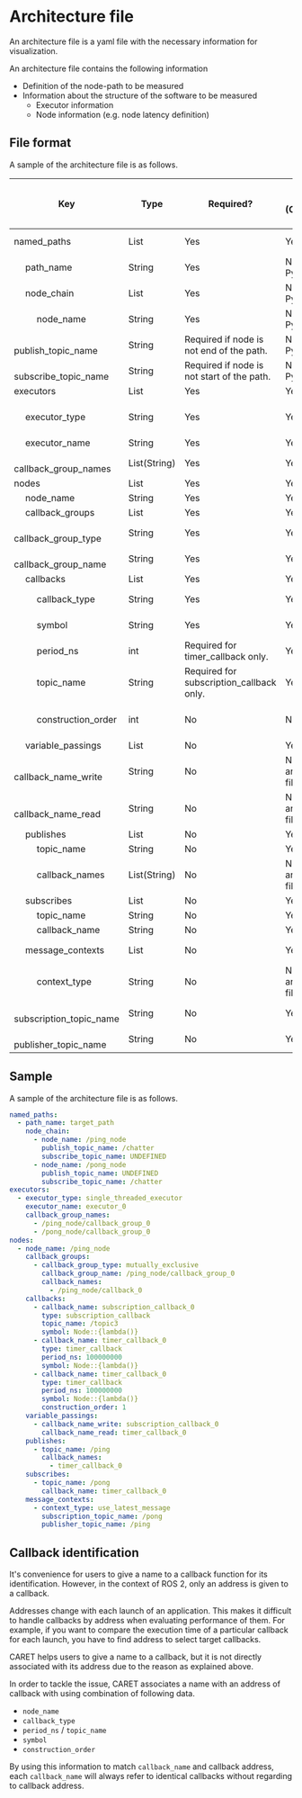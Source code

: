 # Architecture file

An architecture file is a yaml file with the necessary information for visualization.

An architecture file contains the following information

- Definition of the node-path to be measured
- Information about the structure of the software to be measured
  - Executor information
  - Node information (e.g. node latency definition)

## File format

A sample of the architecture file is as follows.

| Key                                   | Type         | Required?                                  | Auto generate? <br> (Configuration method) | Note / Description                                 |
| ------------------------------------- | ------------ | ------------------------------------------ | ------------------------------------------ | -------------------------------------------------- |
| named_paths                           | List         | Yes                                        | Yes                                        | Path definitions to evaluate.                      |
| &emsp; path_name                      | String       | Yes                                        | No (Edit via Python-API)                   |                                                    |
| &emsp; node_chain                     | List         | Yes                                        | No (Edit via Python-API)                   |                                                    |
| &emsp; &emsp; node_name               | String       | Yes                                        | No (Edit via Python-API)                   |                                                    |
| &emsp; &emsp; publish_topic_name      | String       | Required if node is not end of the path.   | No (Edit via Python-API)                   |                                                    |
| &emsp; &emsp; subscribe_topic_name    | String       | Required if node is not start of the path. | No (Edit via Python-API)                   |                                                    |
| executors                             | List         | Yes                                        | Yes                                        |                                                    |
| &emsp; executor_type                  | String       | Yes                                        | Yes                                        | single_threaded_executor / multi_threaded_executor |
| &emsp; executor_name                  | String       | Yes                                        | Yes                                        |                                                    |
| &emsp; callback_group_names           | List(String) | Yes                                        | Yes                                        |                                                    |
| nodes                                 | List         | Yes                                        | Yes                                        |                                                    |
| &emsp; node_name                      | String       | Yes                                        | Yes                                        |                                                    |
| &emsp; callback_groups                | List         | Yes                                        | Yes                                        |                                                    |
| &emsp; &emsp; callback_group_type     | String       | Yes                                        | Yes                                        | mutually_exclusive / reentrant                     |
| &emsp; &emsp; callback_group_name     | String       | Yes                                        | Yes                                        |                                                    |
| &emsp; callbacks                      | List         | Yes                                        | Yes                                        |                                                    |
| &emsp; &emsp; callback_type           | String       | Yes                                        | Yes                                        | timer_callback / subscription_callback             |
| &emsp; &emsp; symbol                  | String       | Yes                                        | Yes                                        | symbol for callback function.                      |
| &emsp; &emsp; period_ns               | int          | Required for timer_callback only.          | Yes                                        |                                                    |
| &emsp; &emsp; topic_name              | String       | Required for subscription_callback only.   | Yes                                        |                                                    |
| &emsp; &emsp; construction_order      | int          | No                                         | No                                         | Zero is used as the default value if not present.  |
| &emsp; variable_passings              | List         | No                                         | Yes                                        |                                                    |
| &emsp; &emsp; callback_name_write     | String       | No                                         | No (Edit architecture file)                | default value = UNDEFINED                          |
| &emsp; &emsp; callback_name_read      | String       | No                                         | No (Edit architecture file)                | default value = UNDEFINED                          |
| &emsp; publishes                      | List         | No                                         | Yes                                        |                                                    |
| &emsp; &emsp; topic_name              | String       | No                                         | Yes                                        |                                                    |
| &emsp; &emsp; callback_names          | List(String) | No                                         | No (Edit architecture file)                | callbacks which publish the topic.                 |
| &emsp; subscribes                     | List         | No                                         | Yes                                        |                                                    |
| &emsp; &emsp; topic_name              | String       | No                                         | Yes                                        |                                                    |
| &emsp; &emsp; callback_name           | String       | No                                         | Yes                                        |                                                    |
| &emsp; message_contexts               | List         | No                                         | Yes                                        | Field to define node latency                       |
| &emsp; &emsp; context_type            | String       | No                                         | No (Edit architecture file)                | default value = UNDEFINED                          |
| &emsp; &emsp; subscription_topic_name | String       | No                                         | Yes                                        |                                                    |
| &emsp; &emsp; publisher_topic_name    | String       | No                                         | Yes                                        |                                                    |

## Sample

A sample of the architecture file is as follows.

```yaml
named_paths:
  - path_name: target_path
    node_chain:
      - node_name: /ping_node
        publish_topic_name: /chatter
        subscribe_topic_name: UNDEFINED
      - node_name: /pong_node
        publish_topic_name: UNDEFINED
        subscribe_topic_name: /chatter
executors:
  - executor_type: single_threaded_executor
    executor_name: executor_0
    callback_group_names:
      - /ping_node/callback_group_0
      - /pong_node/callback_group_0
nodes:
  - node_name: /ping_node
    callback_groups:
      - callback_group_type: mutually_exclusive
        callback_group_name: /ping_node/callback_group_0
        callback_names:
          - /ping_node/callback_0
    callbacks:
      - callback_name: subscription_callback_0
        type: subscription_callback
        topic_name: /topic3
        symbol: Node::{lambda()}
      - callback_name: timer_callback_0
        type: timer_callback
        period_ns: 100000000
        symbol: Node::{lambda()}
      - callback_name: timer_callback_0
        type: timer_callback
        period_ns: 100000000
        symbol: Node::{lambda()}
        construction_order: 1
    variable_passings:
      - callback_name_write: subscription_callback_0
        callback_name_read: timer_callback_0
    publishes:
      - topic_name: /ping
        callback_names:
          - timer_callback_0
    subscribes:
      - topic_name: /pong
        callback_name: timer_callback_0
    message_contexts:
      - context_type: use_latest_message
        subscription_topic_name: /pong
        publisher_topic_name: /ping
```

## Callback identification

It's convenience for users to give a name to a callback function for its identification. However, in the context of ROS 2, only an address is given to a callback.

Addresses change with each launch of an application.
This makes it difficult to handle callbacks by address when evaluating performance of them.
For example, if you want to compare the execution time of a particular callback for each launch, you have to find address to select target callbacks.

CARET helps users to give a name to a callback, but it is not directly associated with its address due to the reason as explained above.

In order to tackle the issue, CARET associates a name with an address of callback with using combination of following data.

- `node_name`
- `callback_type`
- `period_ns` / `topic_name`
- `symbol`
- `construction_order`

By using this information to match `callback_name` and callback address,
each `callback_name` will always refer to identical callbacks without regarding to callback address.
